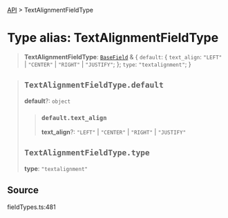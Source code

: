 [API](../index.md) > TextAlignmentFieldType

# Type alias: TextAlignmentFieldType

> **TextAlignmentFieldType**: [`BaseField`](type-alias.BaseField.md) & \{
  `default`: \{
    `text_align`: `"LEFT"` \| `"CENTER"` \| `"RIGHT"` \| `"JUSTIFY"`;
  };
  `type`: `"textalignment"`;
 }

> ## `TextAlignmentFieldType.default`
>
> **default**?: `object`
>
> > ### `default.text_align`
> >
> > **text\_align**?: `"LEFT"` \| `"CENTER"` \| `"RIGHT"` \| `"JUSTIFY"`
> >
> >
>
> ## `TextAlignmentFieldType.type`
>
> **type**: `"textalignment"`
>
>

## Source

fieldTypes.ts:481
